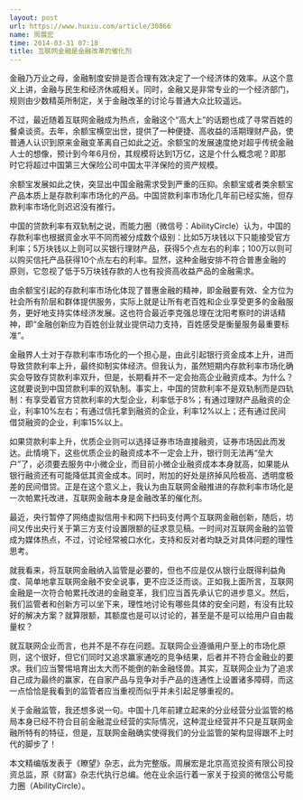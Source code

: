 ```yaml
---
layout: post
url: https://www.huxiu.com/article/30866
name: 周展宏
time: 2014-03-31 07:18
title: 互联网金融是金融改革的催化剂
---
```

金融乃万业之母，金融制度安排是否合理有效决定了一个经济体的效率。从这个意义上讲，金融与民生和经济休戚相关。同时，金融又是非常专业的一个经济部门，规则由少数精英所制定，关于金融改革的讨论与普通大众比较遥远。

不过，最近随着互联网金融成为热点，金融这个“高大上”的话题也成了寻常百姓的餐桌谈资。去年，余额宝横空出世，提供了一种便捷、高收益的活期理财产品，使普通人认识到原来金融变革离自己如此之近。余额宝的发展速度绝对超乎传统金融人士的想像，预计到今年6月份，其规模将达到1万亿，这是个什么概念呢？即那时它将超过中国第三大保险公司中国太平洋保险的资产规模。

余额宝发展如此之快，突显出中国金融需求受到严重的压抑。余额宝或者类余额宝产品本质上是存款利率市场化的产品。中国贷款利率市场化几年前已经实施，但存款利率市场化则迟迟没有推行。

中国的贷款利率有双轨制之说，而能力圈（微信号：AbilityCircle）认为，中国的存款利率也根据资金水平不同而被分成数个级别：比如5万块钱以下只能接受官方利率；5万块钱以上则可以买银行理财产品，获得5个点左右的利率；100万以则可以购买信托产品获得10个点左右的利率。显然，这种金融安排不符合普惠金融的原则，它忽视了低于5万块钱存款的人也有投资高收益产品的金融需求。

由余额宝引起的存款利率市场化体现了普惠金融的精神，即金融要有效、全方位为社会所有阶层和群体提供服务，实际上就是让所有老百姓和企业享受更多的金融服务，更好地支持实体经济发展。这也符合最近李克强总理在沈阳考察时的讲话精神，即“金融创新应为百姓创业就业提供动力支持，百姓感受是衡量服务最重要标准”。

金融界人士对于存款利率市场化的一个担心是，由此引起银行资金成本上升，进而导致贷款利率上升，最终抑制实体经济。但我认为，虽然短期内存款利率市场化确实会导致存贷款利率双升，但是，长期看并不一定会抬高企业融资成本。为什么？这就要说到中国贷款利率的双轨制。事实上，中国的贷款利率不是双轨制而是四轨制：有享受着官方贷款利率的大型企业，利率低于8%；有通过理财产品融资的企业，利率10%左右；有通过信托拿到融资的企业，利率12%以上；还有通过民间借贷融资的企业，利率15%以上。

如果贷款利率上升，优质企业则可以选择证券市场直接融资，证券市场因此而发达。此情境下，这些优质企业的融资成本不一定会上升，银行则无法再“垒大户”了，必须要去服务中小微企业，而目前小微企业融资成本本身就高，如果能从银行融资还有可能降低其资金成本。同时，附加的好处是挤掉风险极高、透明度极差的民间借贷。正是在这个意义上，我认为由互联网金融推进的存款利率市场化是一次帕累托改进，互联网金融本身是金融改革的催化剂。

最近，央行暂停了网络虚拟信用卡和网下扫码支付两个互联网金融创新，随后，坊间又传出央行关于第三方支付设置限额的征求意见稿。一时间对互联网金融的监管成为媒体热点，不过，讨论经常被口水化，支持和反对者均缺乏对具体问题的理性思考。

就我看来，将互联网金融纳入监管是必要的，但也不应是仅从银行业既得利益角度、简单地拿互联网金融不安全说事，更不应泛泛而谈。正如我上面所言，互联网金融是一次符合帕累托改进的金融变革，我们应当首先承认它的进步意义。然后，我们监管者和创新方可以坐下来，理性地讨论有哪些具体的安全问题，有没有比较好的解决方案？就算限额，其额度也是可以讨论的，甚至是不是可以给用户自由裁量权？

就互联网企业而言，也并不是不存在问题。互联网企业遵循用户至上的市场化原则，这个很好，但它们同时又追求赢家通吃的竞争结果，后者并不符合金融业的要求。我们应当警惕培育出太大而不能倒的新金融怪兽。其实，互联网企业为了追求自己成为最终的赢家，在自家产品与竞争对手产品的连通性上设置诸多障碍，而这一点恰恰是我看到的监管者应当重视而似乎并未引起足够重视的。

关于金融监管，我还想多说一句。中国十几年前建立起来的分业经营分业监管的格局本身已经不符合目前金融混业经营的实际情况，这种混业经营并不只是互联网金融所特有的特征，但是，互联网金融确实使得我们的分业监管的架构显得跟不上时代的脚步了！

本文精编版发表于《瞭望》杂志，此为完整版。周展宏是北京高览投资有限公司投资总监，原《财富》杂志代执行总编。他在业余运行着一家关于投资的微信公号能力圈（AbilityCircle）。

